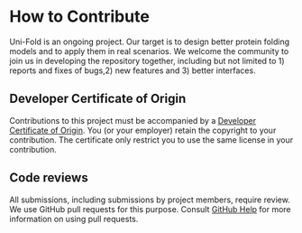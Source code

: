# How to Contribute

Uni-Fold is an ongoing project. Our target is to design better protein folding models and to apply them in real scenarios.
We welcome the community to join us in developing the repository together, including but not limited to 1) reports and fixes of bugs,2) new features and 3) better interfaces.

## Developer Certificate of Origin

Contributions to this project must be accompanied by a [Developer Certificate of Origin](./DCO.txt). You (or your employer) retain the copyright to your contribution. The certificate only restrict you to use the same license in your contribution.

## Code reviews

All submissions, including submissions by project members, require review. We use GitHub pull requests for this purpose. Consult [GitHub Help](https://help.github.com/articles/about-pull-requests/) for more information on using pull requests.

